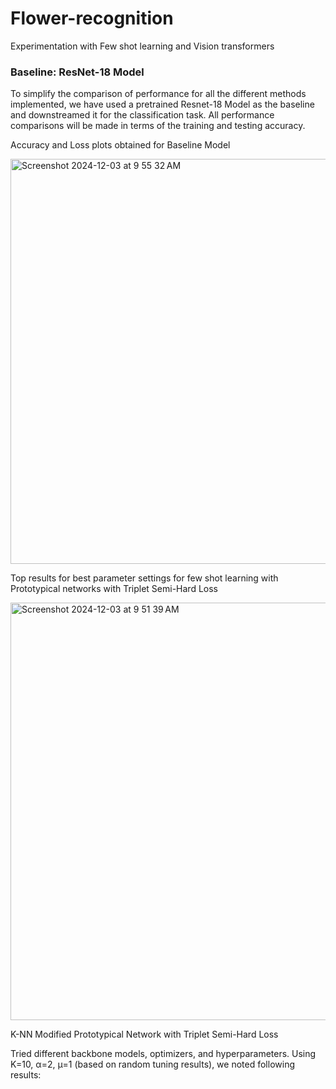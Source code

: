 # Flower-recognition
Experimentation with Few shot learning and Vision transformers


### Baseline: ResNet-18 Model

To simplify the comparison of performance for all the different methods implemented, we have used a pretrained Resnet-18 Model as the baseline and downstreamed it for the classification task. All performance comparisons will be made in terms of the training and testing accuracy.

Accuracy and Loss plots obtained for Baseline Model

<img width="648" alt="Screenshot 2024-12-03 at 9 55 32 AM" src="https://github.com/user-attachments/assets/d6f41656-9798-4fa0-acc5-f71f941a806d">


Top results for best parameter settings for few shot learning with Prototypical networks with Triplet Semi-Hard Loss

<img width="668" alt="Screenshot 2024-12-03 at 9 51 39 AM" src="https://github.com/user-attachments/assets/06043b18-373f-41da-a871-1a26762cb145">

K-NN Modified Prototypical Network with Triplet Semi-Hard Loss

Tried different backbone models, optimizers, and hyperparameters. Using K=10, α=2, μ=1 (based on random tuning results), we noted following results: 



